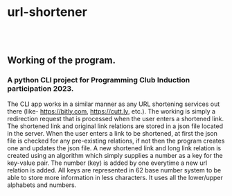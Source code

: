 # url-shortener
<br><br>
## Working of the program.
### A python CLI project for Programming Club Induction participation 2023.
The CLI app works in a similar manner as any URL shortening services out there (like- https://bitly.com, https://cutt.ly, etc.). 
The working is simply a redirection request that is processed when the user enters a shortened link.
The shortened link and original link relations are stored in a json file located in the server.
When the user enters a link to be shortened, at first the json file is checked for any pre-existing relations, if not then the program creates one and updates the json file.
A new shortened link and long link relation is created using an algorithm which simply supplies a number as a key for the key-value pair.
The number (key) is added by one everytime a new url relation is added.
All keys are represented in 62 base number system to be able to store more information in less characters. It uses all the lower/upper alphabets and numbers.

